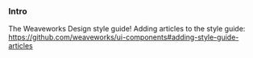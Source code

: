 ### Intro

The Weaveworks Design style guide! Adding articles to the style guide: https://github.com/weaveworks/ui-components#adding-style-guide-articles 
